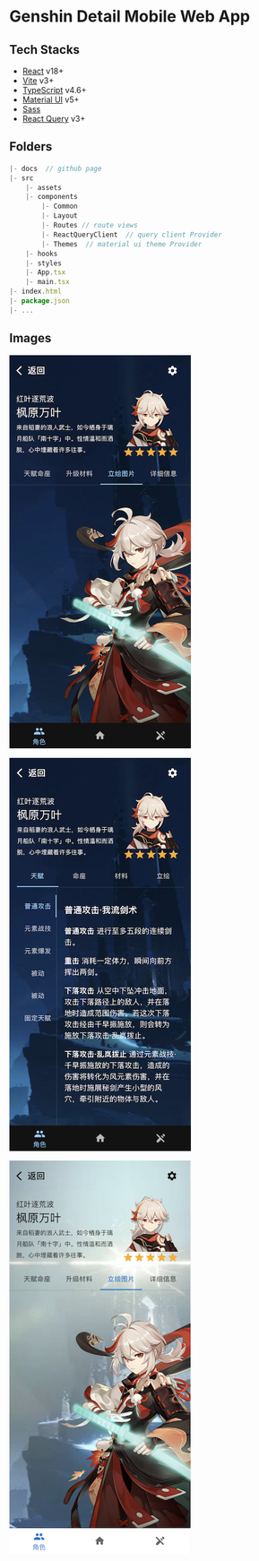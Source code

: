 # Genshin Detail Mobile Web App

## Tech Stacks

- [React]() v18+
- [Vite]() v3+
- [TypeScript]() v4.6+
- [Material UI]() v5+
- [Sass]()
- [React Query]() v3+

## Folders

```js
|- docs  // github page
|- src
    |- assets
    |- components
        |- Common
        |- Layout
        |- Routes // route views
        |- ReactQueryClient  // query client Provider
        |- Themes  // material ui theme Provider
    |- hooks
    |- styles
    |- App.tsx
    |- main.tsx
|- index.html
|- package.json
|- ...
```

## Images

![](./public/images/1.png)

![](./public/images/2.png)

![](./public/images/4.png)
